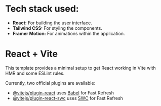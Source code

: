 <h1>Tech stack used:</h1>
<ul>
  <li><b>React:</b> For building the user interface.</li>
  <li><b>Tailwind CSS:</b> For styling the components.</li>
  <li><b>Framer Motion:</b> For animations within the application.</li>
</ul>

# React + Vite

This template provides a minimal setup to get React working in Vite with HMR and some ESLint rules.

Currently, two official plugins are available:

- [@vitejs/plugin-react](https://github.com/vitejs/vite-plugin-react/blob/main/packages/plugin-react/README.md) uses [Babel](https://babeljs.io/) for Fast Refresh
- [@vitejs/plugin-react-swc](https://github.com/vitejs/vite-plugin-react-swc) uses [SWC](https://swc.rs/) for Fast Refresh


